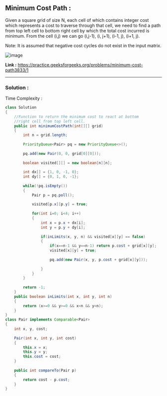 ## Minimum Cost Path :
Given a square grid of size N, each cell of which contains integer cost which represents a cost to traverse through that cell, we need to find a path from top left cell to bottom right cell by which the total cost incurred is minimum.
From the cell (i,j) we can go (i,j-1), (i, j+1), (i-1, j), (i+1, j). 

Note: It is assumed that negative cost cycles do not exist in the input matrix.

![image](https://user-images.githubusercontent.com/23376002/165238630-5a1bb7f2-3955-4b0e-9cb6-cae9d4c863a9.png)


**Link :** https://practice.geeksforgeeks.org/problems/minimum-cost-path3833/1


-------------------------------------------------------------------------------------------------------------------------------------------------------


### Solution :

Time Complexity :


```java
class Solution
{
    //Function to return the minimum cost to react at bottom
	//right cell from top left cell.
    public int minimumCostPath(int[][] grid)
    {
        int n = grid.length;
        
        PriorityQueue<Pair> pq = new PriorityQueue<>();
        
        pq.add(new Pair(0, 0, grid[0][0]));
        
        boolean visited[][] = new boolean[n][n];
        
        int dx[] = {1, 0, -1, 0};
        int dy[] = {0, 1, 0, -1};
        
        while(!pq.isEmpty())
        {
            Pair p = pq.poll();
            
            visited[p.x][p.y] = true;
            
            for(int i=0; i<4; i++)
            {
                int x = p.x + dx[i];
                int y = p.y + dy[i];
                
                if(inLimits(x, y, n) && visited[x][y] == false)
                {
                    if(x==n-1 && y==n-1) return p.cost + grid[x][y];
                    visited[x][y] = true;
                    
                    pq.add(new Pair(x, y, p.cost + grid[x][y]));
                    
                }
            }
        }
        
        return -1;
    }
    public boolean inLimits(int x, int y, int n)
    {
        return (x>=0 && y>=0 && x<n && y<n);
    }
}
class Pair implements Comparable<Pair>
{
    int x, y, cost;
    
    Pair(int x, int y, int cost)
    {
        this.x = x;
        this.y = y;
        this.cost = cost;
    }
    
    public int compareTo(Pair p)
    {
        return cost - p.cost;
    }
}

```

